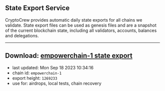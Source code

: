 ## State Export Service
CryptoCrew provides automatic daily state exports for all chains we validate. State export files can be used as genesis files and are a snapshot of the current blockchain state, including all validators, accounts, balances and delegations.

---
**Download: [empowerchain-1 state export](https://dl.ccvalidators.com/SERVICE/empowerchain/empowerchain-1_export_1269233.json)**
---

- last updated: Mon Sep 18 2023 10:34:16
- chain id: `empowerchain-1`
- export height: `1269233`
- use for: airdrops, local tests, chain recovery
